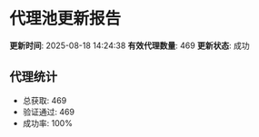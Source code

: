 # 代理池更新报告

**更新时间**: 2025-08-18 14:24:38
**有效代理数量**: 469
**更新状态**:  成功

## 代理统计
- 总获取: 469
- 验证通过: 469
- 成功率: 100%
